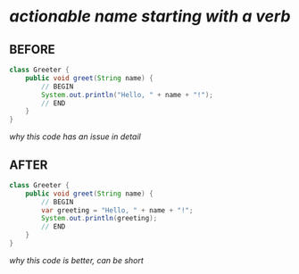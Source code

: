 # *actionable name starting with a verb*

## BEFORE

```java
class Greeter {
    public void greet(String name) {
        // BEGIN
        System.out.println("Hello, " + name + "!");
        // END
    }
}
```
*why this code has an issue in detail*

## AFTER

```java
class Greeter {
    public void greet(String name) {
        // BEGIN
        var greeting = "Hello, " + name + "!";
        System.out.println(greeting);
        // END
    }
}
```

*why this code is better, can be short*
